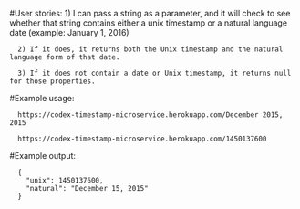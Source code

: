   #User stories:
      1) I can pass a string as a parameter, and it will check to see whether that string 
      contains either a unix timestamp or a natural language date (example: January 1, 2016)

      2) If it does, it returns both the Unix timestamp and the natural language form of that date.

      3) If it does not contain a date or Unix timestamp, it returns null for those properties.

#Example usage:

      https://codex-timestamp-microservice.herokuapp.com/December 2015, 2015

      https://codex-timestamp-microservice.herokuapp.com/1450137600

#Example output:
  
      {
        "unix": 1450137600,
        "natural": "December 15, 2015"
      }
  
      
